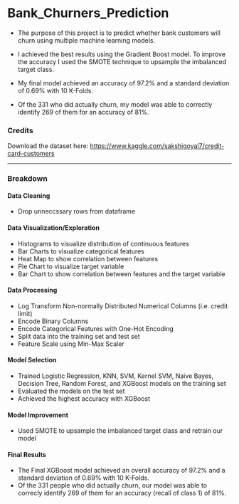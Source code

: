 # Bank_Churners_Prediction
- The purpose of this project is to predict whether bank customers will churn using multiple machine learning models. 
- I achieved the best results using the Gradient Boost model. To improve the accuracy I used the SMOTE technique to upsample the imbalanced target class.

- My final model achieved an accuracy of 97.2% and a standard deviation of 0.69% with 10 K-Folds.
- Of the 331 who did actually churn, my model was able to correctly identify 269 of them for an accuracy of 81%.


### Credits
Download the dataset here: https://www.kaggle.com/sakshigoyal7/credit-card-customers

----



### Breakdown

#### Data Cleaning
- Drop unneccssary rows from dataframe

#### Data Visualization/Exploration
- Histograms to visualize distribution of continuous features 
- Bar Charts to visualize categorical features
- Heat Map to show correlation between features
- Pie Chart to visualize target variable
- Bar Chart to show correlation between features and the target variable

#### Data Processing
- Log Transform Non-normally Distributed Numerical Columns (i.e. credit limit)
- Encode Binary Columns
- Encode Categorical Features with One-Hot Encoding 
- Split data into the training set and test set
- Feature Scale using Min-Max Scaler

#### Model Selection
- Trained Logistic Regression, KNN, SVM, Kernel SVM, Naive Bayes, Decision Tree, Random Forest, and XGBoost models on the training set
- Evaluated the models on the test set
- Achieved the highest accuracy with XGBoost

#### Model Improvement
- Used SMOTE to upsample the imbalanced target class and retrain our model

#### Final Results
- The Final XGBoost model achieved an overall accuracy of 97.2% and a standard deviation of 0.69% with 10 K-Folds.
- Of the 331 people who did actually churn, our model was able to correcly identify 269 of them for an accuracy (recall of class 1) of 81%.
